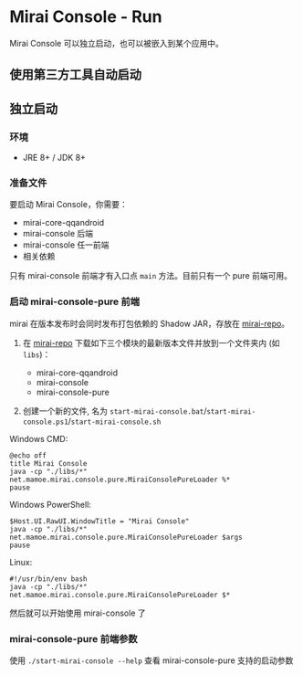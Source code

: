 # Mirai Console - Run

Mirai Console 可以独立启动，也可以被嵌入到某个应用中。

## 使用第三方工具自动启动

## 独立启动

### 环境
- JRE 8+ / JDK 8+

### 准备文件

要启动 Mirai Console，你需要：
- mirai-core-qqandroid 
- mirai-console 后端
- mirai-console 任一前端
- 相关依赖

只有 mirai-console 前端才有入口点 `main` 方法。目前只有一个 pure 前端可用。

### 启动 mirai-console-pure 前端

mirai 在版本发布时会同时发布打包依赖的 Shadow JAR，存放在 [mirai-repo]。

1. 在 [mirai-repo] 下载如下三个模块的最新版本文件并放到一个文件夹内 (如 `libs`)：
   - mirai-core-qqandroid
   - mirai-console
   - mirai-console-pure

2. 创建一个新的文件, 名为 `start-mirai-console.bat`/`start-mirai-console.ps1`/`start-mirai-console.sh`

Windows CMD:
```shell script
@echo off
title Mirai Console
java -cp "./libs/*" net.mamoe.mirai.console.pure.MiraiConsolePureLoader %*
pause
```

Windows PowerShell:
```shell script
$Host.UI.RawUI.WindowTitle = "Mirai Console"
java -cp "./libs/*" net.mamoe.mirai.console.pure.MiraiConsolePureLoader $args
pause
```

Linux:
```shell script
#!/usr/bin/env bash
java -cp "./libs/*" net.mamoe.mirai.console.pure.MiraiConsolePureLoader $*
```

然后就可以开始使用 mirai-console 了

### mirai-console-pure 前端参数
使用 `./start-mirai-console --help` 查看 mirai-console-pure 支持的启动参数

[mirai-repo]: https://github.com/project-mirai/mirai-repo/tree/master/shadow
